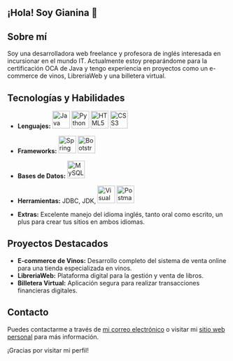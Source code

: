 ## ¡Hola! Soy Gianina 👋

## Sobre mí
Soy una desarrolladora web freelance y profesora de inglés interesada en incursionar en el mundo IT. Actualmente estoy preparándome para la certificación OCA de Java y tengo experiencia en proyectos como un e-commerce de vinos, LibreriaWeb y una billetera virtual.

## Tecnologías y Habilidades
- **Lenguajes:** 
  <img src="https://cdn.jsdelivr.net/gh/devicons/devicon/icons/java/java-original.svg" alt="Java" width="40" height="40"/> 
  <img src="https://cdn.jsdelivr.net/gh/devicons/devicon/icons/python/python-original.svg" alt="Python" width="40" height="40"/> 
  <img src="https://cdn.jsdelivr.net/gh/devicons/devicon/icons/html5/html5-original.svg" alt="HTML5" width="40" height="40"/> 
  <img src="https://cdn.jsdelivr.net/gh/devicons/devicon/icons/css3/css3-original.svg" alt="CSS3" width="40" height="40"/>

- **Frameworks:** 
  <img src="https://cdn.jsdelivr.net/gh/devicons/devicon/icons/spring/spring-original.svg" alt="Spring Boot" width="40" height="40"/>
  <img src="https://cdn.jsdelivr.net/gh/devicons/devicon/icons/bootstrap/bootstrap-original.svg" alt="Bootstrap" width="40" height="40"/>

- **Bases de Datos:** 
  <img src="https://cdn.jsdelivr.net/gh/devicons/devicon/icons/mysql/mysql-original.svg" alt="MySQL" width="40" height="40"/>

- **Herramientas:** 
  JDBC, JDK, 
  <img src="https://cdn.jsdelivr.net/gh/devicons/devicon/icons/vscode/vscode-original.svg" alt="Visual Studio Code" width="40" height="40"/>
  <img src="https://cdn.jsdelivr.net/gh/devicons/devicon/icons/postman/postman-original.svg" alt="Postman" width="40" height="40"/>

- **Extras:** Excelente manejo del idioma inglés, tanto oral como escrito, un plus para crear tus sitios en ambos idiomas.

## Proyectos Destacados
- **E-commerce de Vinos:** Desarrollo completo del sistema de venta online para una tienda especializada en vinos.
- **LibreriaWeb:** Plataforma digital para la gestión y venta de libros.
- **Billetera Virtual:** Aplicación segura para realizar transacciones financieras digitales.

## Contacto
Puedes contactarme a través de [mi correo electrónico](mailto:gianina.azcurra8@gmail.com) o visitar mi [sitio web personal](https://gianinazcurra.github.io/Mi-Portfolio/) para más información.

¡Gracias por visitar mi perfil!
